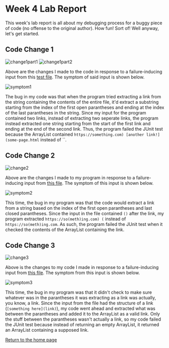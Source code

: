 # Week 4 Lab Report
This week's lab report is all about my debugging process for a buggy piece of code (no offense to the original author). How fun! Sort of! Well anyway, let's get started.

## Code Change 1

![change1part1](https://maotcha.github.io/cse15l-lab-reports/change1part1.png)
![change1part2](https://maotcha.github.io/cse15l-lab-reports/change1part2.png)

Above are the changes I made to the code in response to a failure-inducing input from this [test file](https://github.com/maotcha/markdown-parse/blob/main/test-file.md). The symptom of said input is shown below.

![symptom1](https://maotcha.github.io/cse15l-lab-reports/symptom1.png)

The bug in my code was that when the program tried extracting a link from the string containing the contents of the entire file, it'd extract a substring starting from the index of the first open parantheses and ending at the index of the last parantheses in the string. Since my input for the program contained two links, instead of extracting two seperate links, the program instead extracted one string starting from the start of the first link and ending at the end of the second link. Thus, the program failed the JUnit test because the ArrayList contained `https://something.com)
[another link!](some-page.html` instead of ``.

## Code Change 2

![change2](https://maotcha.github.io/cse15l-lab-reports/change2.png)

Above are the changes I made to my program in response to a failure-inducing input from [this file](https://github.com/maotcha/markdown-parse/blob/main/test2.md). The symptom of this input is shown below.

![symptom2](https://maotcha.github.io/cse15l-lab-reports/symptom2.png)

This time, the bug in my program was that the code would extract a link from a string based on the index of the first open parantheses and last closed parantheses. Since the input in the file contained `()` after the link, my program extracted `https://so(meth)ing.com) (` instead of `https://so(meth)ing.com`. As such, the program failed the JUnit test when it checked the contents of the ArrayList containing the link.

## Code Change 3

![change3](https://maotcha.github.io/cse15l-lab-reports/change3.png)

Above is the changes to my code I made in response to a failure-inducing input from [this file](https://github.com/maotcha/markdown-parse/blob/main/test3.md). The symptom from this input is shown below.

![symptom3](https://maotcha.github.io/cse15l-lab-reports/symptom3.png)

This time, the bug in my program was that it didn't check to make sure whatever was in the parantheses it was extracting as a link was actually, you know, a link. Since the input from the file had the structure of a link (`[something here](link)`), my code went ahead and extracted what was between the parantheses and added it to the ArrayList as a valid link. Only the stuff between the parantheses wasn't actually a link, so my code failed the JUnit test because instead of returning an empty ArrayList, it returned an ArrayList containing a supposed link.

[Return to the home page](https://maotcha.github.io/cse15l-lab-reports/)